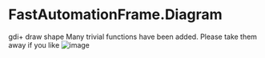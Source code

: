 # FastAutomationFrame.Diagram
gdi+ draw shape
Many trivial functions have been added. Please take them away if you like
![image](https://user-images.githubusercontent.com/31231239/219031319-000cb795-4236-4787-93de-e9c7aac9f58d.png)
